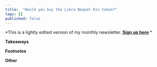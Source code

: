 ```yaml
---
title:  "Would you buy the Libra Neopet Kin token?"  
tags: []
published: false
---
```


*This is a lightly edited version of my monthly newsletter. **[Sign up here](https://avoidboringpeople.substack.com/ "ABP")** *

**Takeaways**

**Footnotes**

**Other**
